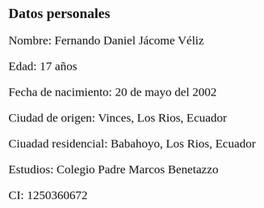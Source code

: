 <html>
  <head>
          <title>Pagina Web básica</title>
  </head>
  <body>
    <font face="Arial Black" >
      <h1>Datos personales</h1>
    </font>
    <font size="5px" face="Arial Black">
      <p>Nombre: Fernando Daniel Jácome Véliz </p>
      <p>Edad: 17 años</p>
      <p>Fecha de nacimiento: 20 de mayo del 2002</p>
      <p>Ciudad de origen: Vinces, Los Rios, Ecuador</p>
      <p>Ciuadad residencial: Babahoyo, Los Rios, Ecuador</p>
      <p>Estudios: Colegio Padre Marcos Benetazzo</p>
      <p>CI: 1250360672</p>
       </font>
    </body>
      </html>
    
  
    
